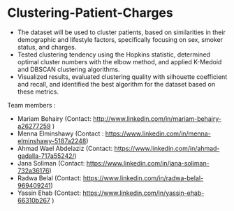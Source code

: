 # Clustering-Patient-Charges

* The dataset will be used to cluster patients, based on similarities in their demographic
and lifestyle factors, specifically focusing on sex, smoker status, and charges.
* Tested clustering tendency using the Hopkins statistic, determined optimal cluster
numbers with the elbow method, and applied K-Medoid and DBSCAN clustering
algorithms.
* Visualized results, evaluated clustering quality with silhouette coefficient
and recall, and identified the best algorithm for the dataset based on these metrics.

Team members :

* Mariam Behairy (Contact: http://www.linkedin.com/in/mariam-behairy-a26277259 )
* Menna Elminshawy (Contact : https://www.linkedin.com/in/menna-elminshawy-5187a2248)
* Ahmad Wael Abdelaziz (Contact: https://www.linkedin.com/in/ahmad-gadalla-717a55242/)
* Jana Soliman (Contact: https://www.linkedin.com/in/jana-soliman-732a36176)
* Radwa Belal (Contact: https://www.linkedin.com/in/radwa-belal-969409241)
* Yassin Ehab (Contact: https://www.linkedin.com/in/yassin-ehab-66310b267 )
